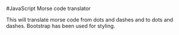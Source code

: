 #JavaScript Morse code translator

This will translate morse code from dots and dashes and to dots and dashes. Bootstrap has been used for styling.
